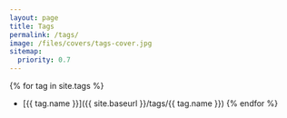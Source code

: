 ```yaml
---
layout: page
title: Tags
permalink: /tags/
image: /files/covers/tags-cover.jpg
sitemap:
  priority: 0.7
---
```

{% for tag in site.tags %}
* [{{ tag.name }}]({{ site.baseurl }}/tags/{{ tag.name }})
{% endfor %}
